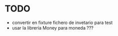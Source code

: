 

# TODO

- convertir en fixture fichero de invetario para test
- usar la libreria Money para moneda ???

